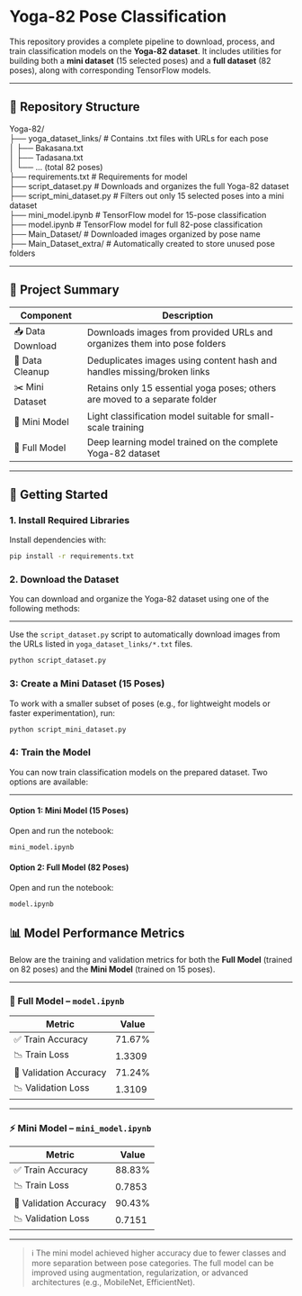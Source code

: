 # Yoga-82 Pose Classification

This repository provides a complete pipeline to download, process, and train classification models on the **Yoga-82 dataset**. It includes utilities for building both a **mini dataset** (15 selected poses) and a **full dataset** (82 poses), along with corresponding TensorFlow models.

---

## 📁 Repository Structure
Yoga-82/  
├── yoga_dataset_links/ # Contains .txt files with URLs for each pose  
│ ├── Bakasana.txt  
│ ├── Tadasana.txt  
│ └── ... (total 82 poses)  
├── requirements.txt # Requirements for model  
├── script_dataset.py # Downloads and organizes the full Yoga-82 dataset  
├── script_mini_dataset.py # Filters out only 15 selected poses into a mini dataset  
├── mini_model.ipynb # TensorFlow model for 15-pose classification  
├── model.ipynb # TensorFlow model for full 82-pose classification  
├── Main_Dataset/ # Downloaded images organized by pose name  
├── Main_Dataset_extra/ # Automatically created to store unused pose folders  


---

## 🧾 Project Summary

| Component        | Description                                                                 |
|------------------|-----------------------------------------------------------------------------|
| 📥 Data Download | Downloads images from provided URLs and organizes them into pose folders    |
| 🧹 Data Cleanup  | Deduplicates images using content hash and handles missing/broken links     |
| ✂️ Mini Dataset  | Retains only 15 essential yoga poses; others are moved to a separate folder |
| 🤖 Mini Model    | Light classification model suitable for small-scale training                |
| 🧠 Full Model    | Deep learning model trained on the complete Yoga-82 dataset                 |

---

## 🚀 Getting Started

### 1. Install Required Libraries

Install dependencies with:

```bash
pip install -r requirements.txt
```

### 2.  Download the Dataset

You can download and organize the Yoga-82 dataset using one of the following methods:

---

Use the `script_dataset.py` script to automatically download images from the URLs listed in `yoga_dataset_links/*.txt` files.

```bash
python script_dataset.py
```

### 3: Create a Mini Dataset (15 Poses)

To work with a smaller subset of poses (e.g., for lightweight models or faster experimentation), run:

```bash
python script_mini_dataset.py
```

###  4: Train the Model

You can now train classification models on the prepared dataset. Two options are available:

---
####  Option 1: Mini Model (15 Poses)

Open and run the notebook:

```bash
mini_model.ipynb
```
####  Option 2: Full Model (82 Poses)

Open and run the notebook:

```bash
model.ipynb
```

## 📊 Model Performance Metrics

Below are the training and validation metrics for both the **Full Model** (trained on 82 poses) and the **Mini Model** (trained on 15 poses).

---

### 🧠 Full Model – `model.ipynb`

| Metric                | Value     |
|-----------------------|-----------|
| ✅ Train Accuracy     | 71.67%    |
| 📉 Train Loss         | 1.3309    |
| 🧪 Validation Accuracy| 71.24%    |
| 📉 Validation Loss    | 1.3109    |

---

### ⚡ Mini Model – `mini_model.ipynb`

| Metric                | Value     |
|-----------------------|-----------|
| ✅ Train Accuracy     | 88.83%    |
| 📉 Train Loss         | 0.7853    |
| 🧪 Validation Accuracy| 90.43%    |
| 📉 Validation Loss    | 0.7151    |

---

> ℹ️ The mini model achieved higher accuracy due to fewer classes and more separation between pose categories. The full model can be improved using augmentation, regularization, or advanced architectures (e.g., MobileNet, EfficientNet).

